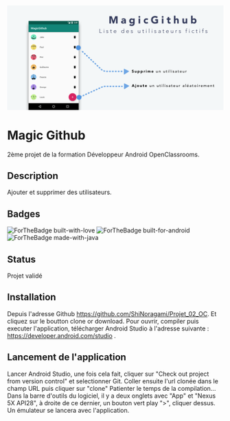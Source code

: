 ![Cover](https://github.com/ShiNoragami/Projet_02_OC/blob/master/magicgithub.png)

# Magic Github

2ème projet de la formation Développeur Android OpenClassrooms.

## Description

Ajouter et supprimer des utilisateurs.

## Badges

![ForTheBadge built-with-love](http://ForTheBadge.com/images/badges/built-with-love.svg) ![ForTheBadge built-for-android](https://forthebadge.com/images/badges/built-for-android.svg) ![ForTheBadge made-with-java](https://forthebadge.com/images/badges/made-with-java.svg)

## Status

Projet validé

## Installation

Depuis l'adresse Github https://github.com/ShiNoragami/Projet_02_OC. Et cliquez sur le boutton clone or download.
Pour ouvrir, compiler puis executer l'application, télécharger Android Studio à l'adresse suivante : https://developer.android.com/studio .

## Lancement de l'application

Lancer Android Studio, une fois cela fait, cliquer sur "Check out project from version control" et selectionner Git. Coller ensuite l'url clonée dans le champ URL puis cliquer sur "clone" Patienter le temps de la compilation... Dans la barre d'outils du logiciel, il y a deux onglets avec "App" et "Nexus 5X API28", à droite de ce dernier, un bouton vert play ">", cliquer dessus. Un émulateur se lancera avec l'application.
